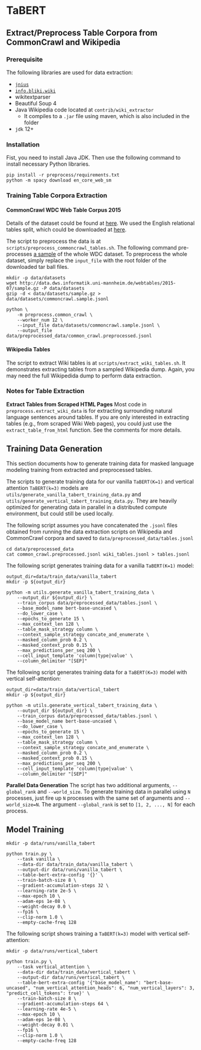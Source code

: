 # TaBERT

## Extract/Preprocess Table Corpora from CommonCrawl and Wikipedia

### Prerequisite

The following libraries are used for data extraction:

* [`jnius`](https://pyjnius.readthedocs.io/en/stable/)
* [`info.bliki.wiki`](https://bitbucket.org/axelclk/info.bliki.wiki/wiki/Mediawiki2HTML)
* wikitextparser
* Beautiful Soup 4
* Java Wikipedia code located at `contrib/wiki_extractor`
    * It compiles to a `.jar` file using maven, which is also included in the folder
* `jdk` 12+

### Installation
Fist, you need to install Java JDK. 
Then use the following command to install necessary Python libraries. 

```
pip install -r preprocess/requirements.txt
python -m spacy download en_core_web_sm
```

### Training Table Corpora Extraction

#### CommonCrawl WDC Web Table Corpus 2015

Details of the dataset could be found at [here](http://webdatacommons.org/webtables/2015/downloadInstructions.html).
We used the English relational tables split, which could be downloaded at [here](http://data.dws.informatik.uni-mannheim.de/webtables/2015-07/englishCorpus/compressed/).

The script to preprocess the data is at `scripts/preprocess_commoncrawl_tables.sh`.
The following command pre-processes [a sample](http://data.dws.informatik.uni-mannheim.de/webtables/2015-07/sample.gz) 
of the whole WDC dataset. To preprocess the whole dataset, simply replace 
the `input_file` with the root folder of the downloaded tar ball files.
```shell script
mkdir -p data/datasets
wget http://data.dws.informatik.uni-mannheim.de/webtables/2015-07/sample.gz -P data/datasets
gzip -d < data/datasets/sample.gz > data/datasets/commoncrawl.sample.jsonl

python \
    -m preprocess.common_crawl \
    --worker_num 12 \
    --input_file data/datasets/commoncrawl.sample.jsonl \
    --output_file data/preprocessed_data/common_crawl.preprocessed.jsonl
```

#### Wikipedia Tables

The script to extract Wiki tables is at `scripts/extract_wiki_tables.sh`. It demonstrates
extracting tables from a sampled Wikipedia dump. Again, you may need the full Wikipedida dump
to perform data extraction.

### Notes for Table Extraction

**Extract Tables from Scraped HTML Pages** 
Most code in `preprocess.extract_wiki_data` is for extracting surrounding 
natural language sentences around tables. If you are only interested in 
extracting tables (e.g., from scraped Wiki Web pages), you could just use 
the `extract_table_from_html` function. See the comments for more details. 

## Training Data Generation

This section documents how to generate training data for masked language modeling training 
from extracted and preprocessed tables. 

The scripts to generate training data for our vanilla `TaBERT(K=1)` and vertical attention
`TaBERT(k=3)` models are `utils/generate_vanilla_tabert_training_data.py` and 
`utils/generate_vertical_tabert_training_data.py`. They are heavily optimized for generating 
data in parallel in a distributed compute environment, but could still be used locally. 

The following script assumes you have concatenated
the `.jsonl` files obtained from running the data extraction scripts on Wikipedia and CommonCrawl
corpora and saved to `data/preprocessed_data/tables.jsonl`

```shell script
cd data/preprocessed_data
cat common_crawl.preprocessed.jsonl wiki_tables.jsonl > tables.jsonl
```

The following script generates training data for a vanilla `TaBERT(K=1)` model:
```shell script
output_dir=data/train_data/vanilla_tabert
mkdir -p ${output_dir}

python -m utils.generate_vanilla_tabert_training_data \
    --output_dir ${output_dir} \
    --train_corpus data/preprocessed_data/tables.jsonl \
    --base_model_name bert-base-uncased \
    --do_lower_case \
    --epochs_to_generate 15 \
    --max_context_len 128 \
    --table_mask_strategy column \
    --context_sample_strategy concate_and_enumerate \
    --masked_column_prob 0.2 \
    --masked_context_prob 0.15 \
    --max_predictions_per_seq 200 \
    --cell_input_template 'column|type|value' \
    --column_delimiter "[SEP]"
```

The following script generates training data for a `TaBERT(K=3)` model with 
vertical self-attention:
```shell script
output_dir=data/train_data/vertical_tabert
mkdir -p ${output_dir}

python -m utils.generate_vertical_tabert_training_data \
    --output_dir ${output_dir} \
    --train_corpus data/preprocessed_data/tables.jsonl \
    --base_model_name bert-base-uncased \
    --do_lower_case \
    --epochs_to_generate 15 \
    --max_context_len 128 \
    --table_mask_strategy column \
    --context_sample_strategy concate_and_enumerate \
    --masked_column_prob 0.2 \
    --masked_context_prob 0.15 \
    --max_predictions_per_seq 200 \
    --cell_input_template 'column|type|value' \
    --column_delimiter "[SEP]"
```

**Parallel Data Generation** The script has two additional arguments, `--global_rank` and 
`--world_size`. To generate training data in parallel using `N` processes, just fire up 
`N` processes with the same set of arguments and `--world_size=N`. The argument `--global_rank` 
is set to `[1, 2, ..., N]` for each process.

## Model Training
```shell script
mkdir -p data/runs/vanilla_tabert

python train.py \
    --task vanilla \
    --data-dir data/train_data/vanilla_tabert \
    --output-dir data/runs/vanilla_tabert \
    --table-bert-extra-config '{}' \
    --train-batch-size 8 \
    --gradient-accumulation-steps 32 \
    --learning-rate 2e-5 \
    --max-epoch 10 \
    --adam-eps 1e-08 \
    --weight-decay 0.0 \
    --fp16 \
    --clip-norm 1.0 \
    --empty-cache-freq 128
```

The following script shows training a `TaBERT(k=3)` model with vertical self-attention:
```shell script
mkdir -p data/runs/vertical_tabert

python train.py \
    --task vertical_attention \
    --data-dir data/train_data/vertical_tabert \
    --output-dir data/runs/vertical_tabert \
    --table-bert-extra-config '{"base_model_name": "bert-base-uncased", "num_vertical_attention_heads": 6, "num_vertical_layers": 3, "predict_cell_tokens": true}' \
    --train-batch-size 8 \
    --gradient-accumulation-steps 64 \
    --learning-rate 4e-5 \
    --max-epoch 10 \
    --adam-eps 1e-08 \
    --weight-decay 0.01 \
    --fp16 \
    --clip-norm 1.0 \
    --empty-cache-freq 128
```
